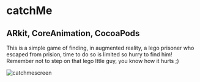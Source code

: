 # catchMe

## ARkit, CoreAnimation, CocoaPods

This is a simple game of finding, in augmented reality, a lego prisoner who escaped from prision, time to do so is limited so hurry to find him! Remember not to step on that lego lttle guy, you know how it hurts ;)



![catchmescreen](https://user-images.githubusercontent.com/33023069/45256746-28c37100-b39b-11e8-8e4b-f612dc6d92a0.png)

